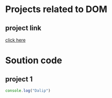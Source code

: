 # Projects related to DOM

## project link

[click here](https://stackblitz.com/edit/dom-project-chaiaurcode?file=index.html)


# Soution code

## project 1


```javascript
console.log("Dalip")
```